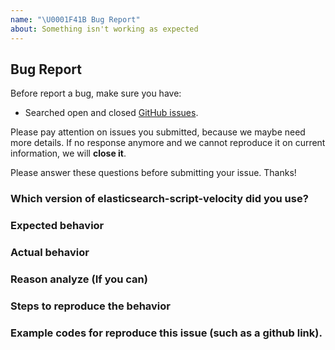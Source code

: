 ```yaml
---
name: "\U0001F41B Bug Report"
about: Something isn't working as expected
---
```


## Bug Report

Before report a bug, make sure you have:

- Searched open and closed [GitHub issues](https://github.com/Ahoo-Wang/elasticsearch-script-velocity/issues).

Please pay attention on issues you submitted, because we maybe need more details.
If no response anymore and we cannot reproduce it on current information, we will **close it**.

Please answer these questions before submitting your issue. Thanks!

### Which version of elasticsearch-script-velocity did you use?

### Expected behavior

### Actual behavior

### Reason analyze (If you can)

### Steps to reproduce the behavior

### Example codes for reproduce this issue (such as a github link).

